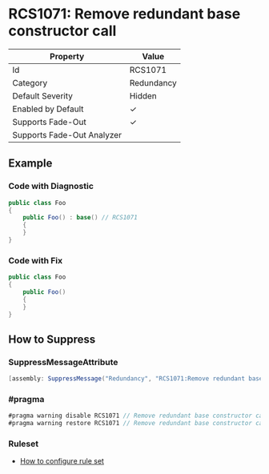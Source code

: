 # RCS1071: Remove redundant base constructor call

| Property | Value |
| -------- | ----- |
| Id | RCS1071 |
| Category | Redundancy |
| Default Severity | Hidden |
| Enabled by Default | &#x2713; |
| Supports Fade\-Out | &#x2713; |
| Supports Fade\-Out Analyzer |  |

## Example

### Code with Diagnostic

```csharp
public class Foo
{
    public Foo() : base() // RCS1071
    {
    }
}
```

### Code with Fix

```csharp
public class Foo
{
    public Foo()
    {
    }
}
```

## How to Suppress

### SuppressMessageAttribute

```csharp
[assembly: SuppressMessage("Redundancy", "RCS1071:Remove redundant base constructor call.", Justification = "<Pending>")]
```

### \#pragma

```csharp
#pragma warning disable RCS1071 // Remove redundant base constructor call.
#pragma warning restore RCS1071 // Remove redundant base constructor call.
```

### Ruleset

* [How to configure rule set](../HowToConfigureAnalyzers.md)
